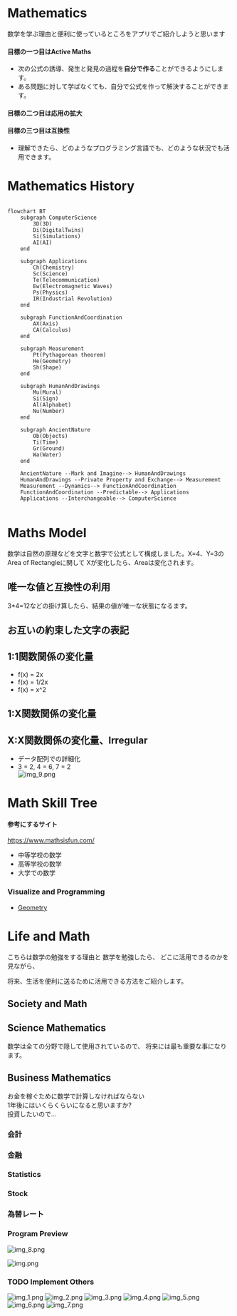 # Mathematics
数学を学ぶ理由と便利に使っているところをアプリでご紹介しようと思います

#### 目標の一つ目はActive Maths
* 次の公式の誘導、発生と発見の過程を**自分で作る**ことができるようにします。
* ある問題に対して学ばなくても、自分で公式を作って解決することができます。

#### 目標の二つ目は応用の拡大

#### 目標の三つ目は互換性
* 理解できたら、どのようなプログラミング言語でも、どのような状況でも活用できます。


# Mathematics History
```mermaid

flowchart BT
    subgraph ComputerScience
        3D(3D)
        Di(DigitalTwins)
        Si(Simulations)
        AI(AI)
    end
    
    subgraph Applications
        Ch(Chemistry)
        Sc(Science)
        Te(Telecommunication)
        Ew(Electromagnetic Waves)
        Ps(Physics)
        IR(Industrial Revolution)
    end

    subgraph FunctionAndCoordination
        AX(Axis)
        CA(Calculus)
    end

    subgraph Measurement
        Pt(Pythagorean theorem)
        He(Geometry)
        Sh(Shape)
    end

    subgraph HumanAndDrawings
        Mu(Mural)
        Si(Sign)
        Al(Alphabet)
        Nu(Number)
    end

    subgraph AncientNature
        Ob(Objects)
        Ti(Time)
        Gr(Ground)
        Wa(Water)
    end

    AncientNature --Mark and Imagine--> HumanAndDrawings
    HumanAndDrawings --Private Property and Exchange--> Measurement
    Measurement --Dynamics--> FunctionAndCoordination
    FunctionAndCoordination --Predictable--> Applications
    Applications --Interchangeable--> ComputerScience


```

# Maths Model
数学は自然の原理などを文字と数字で公式として構成しました。X=4、Y=3のArea of Rectangleに関して
Xが変化したら、Areaは変化されます。
## 唯一な値と互換性の利用
  3*4=12などの掛け算したら、結果の値が唯一な状態になるます。

## お互いの約束した文字の表記

## 1:1関数関係の変化量
* f(x) = 2x
* f(x) = 1/2x
* f(x) = x^2
## 1:X関数関係の変化量

## X:X関数関係の変化量、Irregular
* データ配列での詳細化
* 3 = 2, 4 = 6, 7 = 2\
![img_9.png](img_9.png)

# Math Skill Tree

#### 参考にするサイト
https://www.mathsisfun.com/

* 中等学校の数学
* 高等学校の数学
* 大学での数学


### Visualize and Programming
* [Geometry](Geometry.md)



# Life and Math
こちらは数学の勉強をする理由と
数学を勉強したら、
どこに活用できるのかを見ながら、

将来、生活を便利に送るために活用できる方法をご紹介します。

## Society and Math


## Science Mathematics
数学は全ての分野で隠して使用されているので、
将来には最も重要な事になります。

## Business Mathematics
お金を稼ぐために数学で計算しなければならない\
1年後にはいくらくらいになると思いますか?\
投資したいので...
### 会計
### 金融
### Statistics
### Stock
### 為替レート




### Program Preview

![img_8.png](img_8.png)

![img.png](img.png)

### TODO Implement Others
![img_1.png](img_1.png)
![img_2.png](img_2.png)
![img_3.png](img_3.png)
![img_4.png](img_4.png)
![img_5.png](img_5.png)
![img_6.png](img_6.png)
![img_7.png](img_7.png)

	
